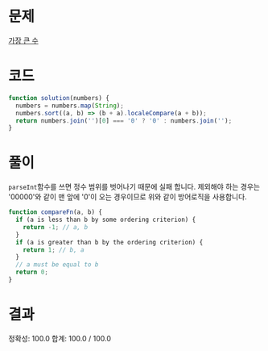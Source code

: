# 문제

[가장 큰 수](https://school.programmers.co.kr/learn/courses/30/lessons/42746)

# 코드

```javascript
function solution(numbers) {
  numbers = numbers.map(String);
  numbers.sort((a, b) => (b + a).localeCompare(a + b));
  return numbers.join('')[0] === '0' ? '0' : numbers.join('');
}
```

# 풀이

`parseInt`함수를 쓰면 정수 범위를 벗어나기 때문에 실패 합니다. 제외해야 하는 경우는 '00000'와 같이 맨 앞에 '0'이 오는 경우이므로 위와 같이 방어로직을 사용합니다.

```javascript
function compareFn(a, b) {
  if (a is less than b by some ordering criterion) {
    return -1; // a, b
  }
  if (a is greater than b by the ordering criterion) {
    return 1; // b, a
  }
  // a must be equal to b
  return 0;
}

```

# 결과

정확성: 100.0
합계: 100.0 / 100.0
